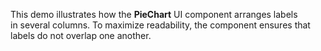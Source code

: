 This demo illustrates how the **PieChart** UI component arranges labels in&nbsp;several columns. To&nbsp;maximize readability, the component ensures that labels do&nbsp;not overlap one another.